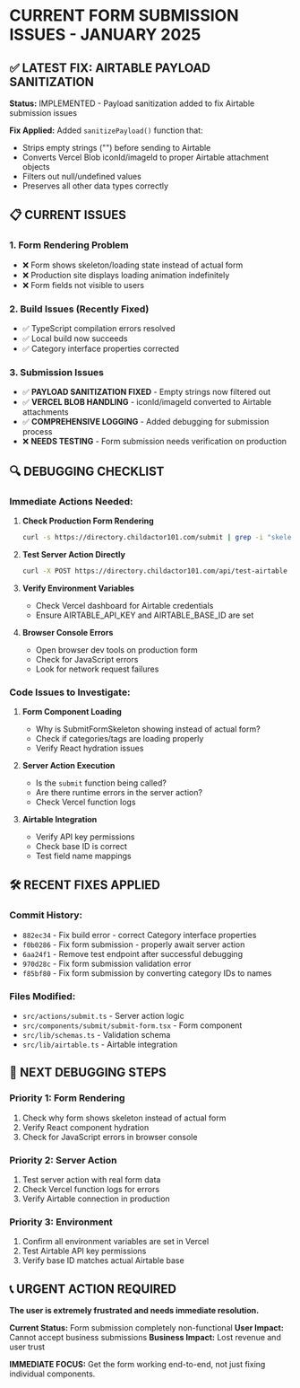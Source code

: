 # CURRENT FORM SUBMISSION ISSUES - JANUARY 2025

## ✅ **LATEST FIX: AIRTABLE PAYLOAD SANITIZATION**

**Status:** IMPLEMENTED - Payload sanitization added to fix Airtable submission issues

**Fix Applied:** Added `sanitizePayload()` function that:
- Strips empty strings ("") before sending to Airtable
- Converts Vercel Blob iconId/imageId to proper Airtable attachment objects
- Filters out null/undefined values
- Preserves all other data types correctly

## 📋 **CURRENT ISSUES**

### 1. **Form Rendering Problem**
- ❌ Form shows skeleton/loading state instead of actual form
- ❌ Production site displays loading animation indefinitely
- ❌ Form fields not visible to users

### 2. **Build Issues (Recently Fixed)**
- ✅ TypeScript compilation errors resolved
- ✅ Local build now succeeds
- ✅ Category interface properties corrected

### 3. **Submission Issues**
- ✅ **PAYLOAD SANITIZATION FIXED** - Empty strings now filtered out
- ✅ **VERCEL BLOB HANDLING** - iconId/imageId converted to Airtable attachments
- ✅ **COMPREHENSIVE LOGGING** - Added debugging for submission process
- ❌ **NEEDS TESTING** - Form submission needs verification on production

## 🔍 **DEBUGGING CHECKLIST**

### **Immediate Actions Needed:**

1. **Check Production Form Rendering**
   ```bash
   curl -s https://directory.childactor101.com/submit | grep -i "skeleton\|loading"
   ```

2. **Test Server Action Directly**
   ```bash
   curl -X POST https://directory.childactor101.com/api/test-airtable
   ```

3. **Verify Environment Variables**
   - Check Vercel dashboard for Airtable credentials
   - Ensure AIRTABLE_API_KEY and AIRTABLE_BASE_ID are set

4. **Browser Console Errors**
   - Open browser dev tools on production form
   - Check for JavaScript errors
   - Look for network request failures

### **Code Issues to Investigate:**

1. **Form Component Loading**
   - Why is SubmitFormSkeleton showing instead of actual form?
   - Check if categories/tags are loading properly
   - Verify React hydration issues

2. **Server Action Execution**
   - Is the `submit` function being called?
   - Are there runtime errors in the server action?
   - Check Vercel function logs

3. **Airtable Integration**
   - Verify API key permissions
   - Check base ID is correct
   - Test field name mappings

## 🛠 **RECENT FIXES APPLIED**

### **Commit History:**
- `882ec34` - Fix build error - correct Category interface properties
- `f0b0286` - Fix form submission - properly await server action  
- `6aa24f1` - Remove test endpoint after successful debugging
- `970d28c` - Fix form submission validation error
- `f85bf80` - Fix form submission by converting category IDs to names

### **Files Modified:**
- `src/actions/submit.ts` - Server action logic
- `src/components/submit/submit-form.tsx` - Form component
- `src/lib/schemas.ts` - Validation schema
- `src/lib/airtable.ts` - Airtable integration

## 🎯 **NEXT DEBUGGING STEPS**

### **Priority 1: Form Rendering**
1. Check why form shows skeleton instead of actual form
2. Verify React component hydration
3. Check for JavaScript errors in browser console

### **Priority 2: Server Action**
1. Test server action with real form data
2. Check Vercel function logs for errors
3. Verify Airtable connection in production

### **Priority 3: Environment**
1. Confirm all environment variables are set in Vercel
2. Test Airtable API key permissions
3. Verify base ID matches actual Airtable base

## 📞 **URGENT ACTION REQUIRED**

**The user is extremely frustrated and needs immediate resolution.**

**Current Status:** Form submission completely non-functional
**User Impact:** Cannot accept business submissions
**Business Impact:** Lost revenue and user trust

**IMMEDIATE FOCUS:** Get the form working end-to-end, not just fixing individual components.
